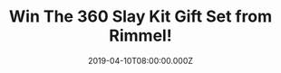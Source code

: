 ---
campaign-uuid: "c-9201e745-cac5-46e0-b44a-e123ebf92261"
type: "Competition"
category: "Gifts"
date: "2019-04-10T08:00:00.000Z"
end-date: "2019-06-10T22:59:00.000Z"
disable-form: false
is_promoted: true
has_entry_page: true
title: "Win The 360 Slay Kit Gift Set from Rimmel!"
competition-description: "<p>Slay all year with the Rimmel 360 Slay Kit! From beginners\
  \ to experts, this kit is every makeup lover's dream! The 360 slay kit includes\
  \ everything you need to achieve your ultimate look. Powder, Mascara, Eyeliner and\
  \ many more goodies for you to look amazing!</p>\n<p>Click below for a chance to\
  \ win!</p>\n"
hero-header: "Win The 360 Slay Kit Gift Set from Rimmel!"
terms-confirmation: "N/A"
banner-img: "https://assets.expresslyapp.com/asset-856147b4-796d-4a67-b2a8-6121e980a712.jpg"
logo-left-href: "http://club.expressly.io"
logo-left-image: "https://assets.expresslyapp.com/asset-8885bae7-549b-4fa3-a4e0-445dd7746a21.jpg"
logo-left-title: "Expressly Club"
bg-image-hero: "https://assets.expresslyapp.com/asset-3c59745f-8c4f-4127-aee5-6614b7b319b5.jpg"
bg-image-first: "https://assets.expresslyapp.com/asset-61cecd74-096e-43f0-980f-91dbe120cdce.jpg"
section1-content: "<p> The 360 slay kit includes everything you need to achieve your\
  \ ultimate look. Keep it simple with the stay Matte pressed powder and extra super\
  \ lash mascara or take it up a level with the magnif’eyes Blush edition eyeshadow\
  \ palette and wonder wing eyeliner. This kit also includes a Rimmel Compact mirror\
  \ and would make the perfect gift for a loved one!</p>\n<p>Enter the form below\
  \ for a chance to win and treat yourself with this amazing Gift Set from Rimmel\
  \ now!</p>\n"
entry-title: "Win The 360 Slay Kit Gift Set from Rimmel!"
entry-content: "<p>Enter the draw to win The 360 Slay Kit Gift Set from Rimmel by\
  \ entering below before 23:59 on 10th of June 2019.</p>\n"
has-winner: false
prize-description: "The 360 Slay Kit Gift Set from Rimmel."
special-conditions: "Multiple entries are allowed up to one every day"
country-restrictions:
- "GB"
---
